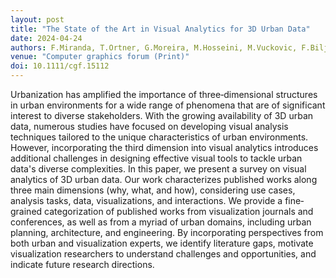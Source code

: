 ```yaml
---
layout: post
title: "The State of the Art in Visual Analytics for 3D Urban Data"
date: 2024-04-24
authors: F.Miranda, T.Ortner, G.Moreira, M.Hosseini, M.Vuckovic, F.Biljecki, C.Silva, M.Lage & N.Ferreira
venue: "Computer graphics forum (Print)"
doi: 10.1111/cgf.15112
---
```

Urbanization has amplified the importance of three‐dimensional structures in urban environments for a wide range of phenomena that are of significant interest to diverse stakeholders. With the growing availability of 3D urban data, numerous studies have focused on developing visual analysis techniques tailored to the unique characteristics of urban environments. However, incorporating the third dimension into visual analytics introduces additional challenges in designing effective visual tools to tackle urban data's diverse complexities. In this paper, we present a survey on visual analytics of 3D urban data. Our work characterizes published works along three main dimensions (why, what, and how), considering use cases, analysis tasks, data, visualizations, and interactions. We provide a fine‐grained categorization of published works from visualization journals and conferences, as well as from a myriad of urban domains, including urban planning, architecture, and engineering. By incorporating perspectives from both urban and visualization experts, we identify literature gaps, motivate visualization researchers to understand challenges and opportunities, and indicate future research directions.
